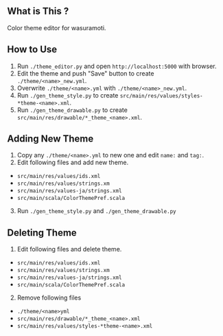## What is This ?
Color theme editor for wasuramoti.

## How to Use

1. Run `./theme_editor.py` and open `http://localhost:5000` with browser.
2. Edit the theme and push "Save" button to create `./theme/<name>_new.yml`.
3. Overwrite `./theme/<name>.yml` with `./theme/<name>_new.yml`.
4. Run `./gen_theme_style.py` to create `src/main/res/values/styles-*theme-<name>.xml`.
5. Run `./gen_theme_drawable.py` to create `src/main/res/drawable/*_theme_<name>.xml`.

## Adding New Theme
1. Copy any `./theme/<name>.yml` to new one and edit `name:` and `tag:`.
2. Edit following files and add new theme.
  - `src/main/res/values/ids.xml`
  - `src/main/res/values/strings.xm`
  - `src/main/res/values-ja/strings.xml`
  - `src/main/scala/ColorThemePref.scala`
3. Run `./gen_theme_style.py` and `./gen_theme_drawable.py`

## Deleting Theme
1. Edit following files and delete theme.
  - `src/main/res/values/ids.xml`
  - `src/main/res/values/strings.xm`
  - `src/main/res/values-ja/strings.xml`
  - `src/main/scala/ColorThemePref.scala`
2. Remove following files
  - `./theme/<name>yml`
  - `src/main/res/drawable/*_theme_<name>.xml`
  - `src/main/res/values/styles-*theme-<name>.xml`